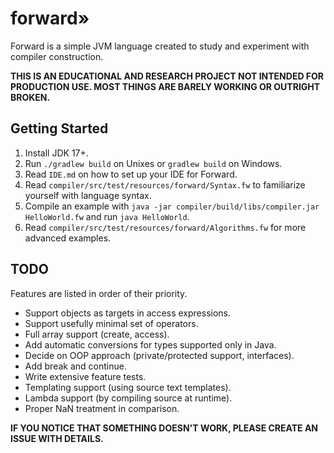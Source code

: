 # forward»

Forward is a simple JVM language created to study and experiment with compiler construction.

**THIS IS AN EDUCATIONAL AND RESEARCH PROJECT NOT INTENDED FOR PRODUCTION USE.
MOST THINGS ARE BARELY WORKING OR OUTRIGHT BROKEN.**

## Getting Started

1. Install JDK 17+.
2. Run `./gradlew build` on Unixes or `gradlew build` on Windows.
3. Read `IDE.md` on how to set up your IDE for Forward.
4. Read `compiler/src/test/resources/forward/Syntax.fw` to familiarize yourself with language syntax.
5. Compile an example with `java -jar compiler/build/libs/compiler.jar HelloWorld.fw` and run `java HelloWorld`.
6. Read `compiler/src/test/resources/forward/Algorithms.fw` for more advanced examples.

## TODO

Features are listed in order of their priority.

- Support objects as targets in access expressions.
- Support usefully minimal set of operators.
- Full array support (create, access).
- Add automatic conversions for types supported only in Java.
- Decide on OOP approach (private/protected support, interfaces).
- Add break and continue.
- Write extensive feature tests.
- Templating support (using source text templates).
- Lambda support (by compiling source at runtime).
- Proper NaN treatment in comparison.

**IF YOU NOTICE THAT SOMETHING DOESN'T WORK, PLEASE CREATE AN ISSUE WITH DETAILS.**
